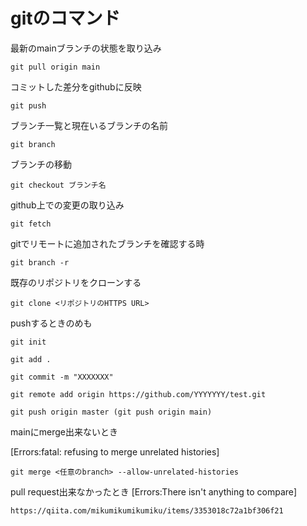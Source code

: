 # gitのコマンド

最新のmainブランチの状態を取り込み
```
git pull origin main
```
コミットした差分をgithubに反映
```
git push
```
ブランチ一覧と現在いるブランチの名前
```
git branch
```
ブランチの移動
```
git checkout ブランチ名
```
github上での変更の取り込み
```
git fetch
```
gitでリモートに追加されたブランチを確認する時
```
git branch -r
```
既存のリポジトリをクローンする
```
git clone <リポジトリのHTTPS URL>
```
pushするときのめも
```
git init

git add .

git commit -m "XXXXXXX"

git remote add origin https://github.com/YYYYYYY/test.git

git push origin master (git push origin main)
```
mainにmerge出来ないとき

[Errors:fatal: refusing to merge unrelated histories]
```
git merge <任意のbranch> --allow-unrelated-histories
```
pull request出来なかったとき
[Errors:There isn't anything to compare]
```
https://qiita.com/mikumikumikumiku/items/3353018c72a1bf306f21
```